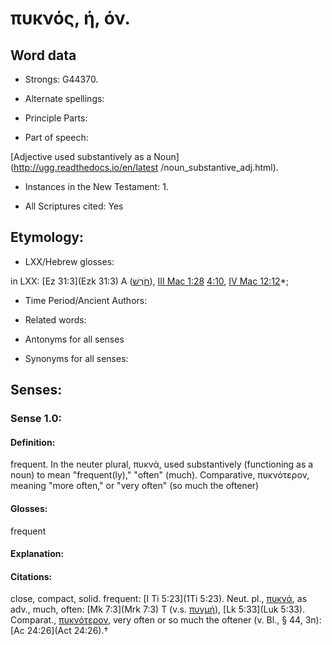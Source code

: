 # πυκνός, ή, όν.

<!-- Status: S2=NeedsReview -->
<!-- Lexica used for edits: BDAG, LN, FFM, A-S -->

## Word data

* Strongs: G44370.

* Alternate spellings:



* Principle Parts: 


* Part of speech: 

[Adjective used substantively as a Noun](http://ugg.readthedocs.io/en/latest
/noun_substantive_adj.html).

* Instances in the New Testament: 1.

* All Scriptures cited: Yes

## Etymology: 


* LXX/Hebrew glosses: 

in LXX: [Ez 31:3](Ezk 31:3) A ([חֹרֶשׁ](//en-uhl/H2793)), [III Mac 1:28](3Macc.1.28) [4:10](3Macc.4.10), [IV Mac 12:12](4Macc.12.12)*;

* Time Period/Ancient Authors: 


* Related words: 

* Antonyms for all senses

* Synonyms for all senses: 


## Senses: 


### Sense  1.0: 

#### Definition: 

frequent.  In the neuter plural, πυκνά, used substantively (functioning as a noun) to mean "frequent(ly)," "often" (much). Comparative, πυκνότερον, meaning "more often," or "very often" (so much the oftener)

#### Glosses: 

frequent

#### Explanation: 


#### Citations: 

close, compact, solid. frequent: [I Ti 5:23](1Ti 5:23). Neut. pl., [πυκνά](), as adv., much, often: [Mk 7:3](Mrk 7:3) T (v.s. [πυγμή]()), [Lk 5:33](Luk 5:33). Comparat., [πυκνότερον](), very often or so much the oftener (v. Bl., § 44, 3n): [Ac 24:26](Act 24:26).†